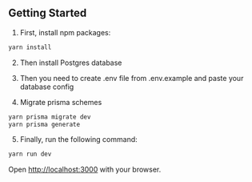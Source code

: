 ## Getting Started

1) First, install npm packages:

```bash
yarn install
```

2) Then install Postgres database

3) Then you need to create .env file from .env.example and paste your database config

4) Migrate prisma schemes

```bash
yarn prisma migrate dev
yarn prisma generate
```

5) Finally, run the following command:

```bash
yarn run dev
```

Open [http://localhost:3000](http://localhost:3000) with your browser.